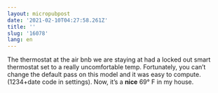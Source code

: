 ```yaml
---
layout: micropubpost
date: '2021-02-10T04:27:58.261Z'
title: ''
slug: '16078'
lang: en
---
```

The thermostat at the air bnb we are staying at had a locked out smart thermostat set to a really uncomfortable temp. Fortunately, you can’t change the default pass on this model and it was easy to compute. (1234+date code in settings). Now, it’s a **nice** 69° F in my house. 
